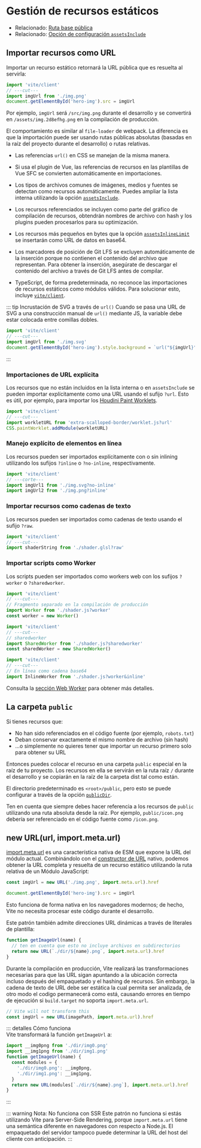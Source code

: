 # Gestión de recursos estáticos

- Relacionado: [Ruta base pública](./build#ruta-base-publica)
- Relacionado: [Opción de configuración `assetsInclude`](/config/shared-options#assetsinclude)

## Importar recursos como URL

Importar un recurso estático retornará la URL pública que es resuelta al servirla:

```js twoslash
import 'vite/client'
// ---cut---
import imgUrl from './img.png'
document.getElementById('hero-img').src = imgUrl
```

Por ejemplo, `imgUrl` será `/src/img.png` durante el desarrollo y se convertirá en `/assets/img.2d8efhg.png` en la compilación de producción.

El comportamiento es similar al `file-loader` de webpack. La diferencia es que la importación puede ser usando rutas públicas absolutas (basadas en la raíz del proyecto durante el desarrollo) o rutas relativas.

- Las referencias `url()` en CSS se manejan de la misma manera.

- Si usa el plugin de Vue, las referencias de recursos en las plantillas de Vue SFC se convierten automáticamente en importaciones.

- Los tipos de archivos comunes de imágenes, medios y fuentes se detectan como recursos automáticamente. Puedes ampliar la lista interna utilizando la opción [`assetsInclude`](/config/shared-options#assetsinclude).

- Los recursos referenciados se incluyen como parte del gráfico de compilación de recursos, obtendrán nombres de archivo con hash y los plugins pueden procesarlos para su optimización.

- Los recursos más pequeños en bytes que la opción [`assetsInlineLimit`](/config/build-options#build-assetsinlinelimit) se insertarán como URL de datos en base64.

- Los marcadores de posición de Git LFS se excluyen automáticamente de la inserción porque no contienen el contenido del archivo que representan. Para obtener la inserción, asegúrate de descargar el contenido del archivo a través de Git LFS antes de compilar.

- TypeScript, de forma predeterminada, no reconoce las importaciones de recursos estáticos como módulos válidos. Para solucionar esto, incluye [`vite/client`](./features#tipos-de-clientes).

::: tip Incrustación de SVG a través de `url()`
Cuando se pasa una URL de SVG a una construcción manual de `url()` mediante JS, la variable debe estar colocada entre comillas dobles.

```js twoslash
import 'vite/client'
// ---cut---
import imgUrl from './img.svg'
document.getElementById('hero-img').style.background = `url("${imgUrl}")`
```

:::

### Importaciones de URL explícita

Los recursos que no están incluidos en la lista interna o en `assetsInclude` se pueden importar explícitamente como una URL usando el sufijo `?url`. Esto es útil, por ejemplo, para importar los [Houdini Paint Worklets](https://developer.mozilla.org/en-US/docs/Web/API/CSS/paintWorklet_static).

```js twoslash
import 'vite/client'
// ---cut---
import workletURL from 'extra-scalloped-border/worklet.js?url'
CSS.paintWorklet.addModule(workletURL)
```

### Manejo explícito de elementos en línea

Los recursos pueden ser importados explícitamente con o sin inlining utilizando los sufijos `?inline` o `?no-inline`, respectivamente.

```js twoslash
import 'vite/client'
// ---corte---
import imgUrl1 from './img.svg?no-inline'
import imgUrl2 from './img.png?inline'
```

### Importar recursos como cadenas de texto

Los recursos pueden ser importados como cadenas de texto usando el sufijo `?raw`.

```js twoslash
import 'vite/client'
// ---cut---
import shaderString from './shader.glsl?raw'
```

### Importar scripts como Worker

Los scripts pueden ser importados como workers web con los sufijos `?worker` o `?sharedworker`.

```ts twoslash
import 'vite/client'
// ---cut---
// Fragmento separado en la compilación de producción
import Worker from './shader.js?worker'
const worker = new Worker()
```

```ts twoslash
import 'vite/client'
// ---cut---
// sharedworker
import SharedWorker from './shader.js?sharedworker'
const sharedWorker = new SharedWorker()
```

```ts twoslash
import 'vite/client'
// ---cut---
// En línea como cadena base64
import InlineWorker from './shader.js?worker&inline'
```

Consulta la [sección Web Worker](./features#web-workers) para obtener más detalles.

## La carpeta `public`

Si tienes recursos que:

- No han sido referenciados en el código fuente (por ejemplo, `robots.txt`)
- Deban conservar exactamente el mismo nombre de archivo (sin hash)
- ...o simplemente no quieres tener que importar un recurso primero solo para obtener su URL

Entonces puedes colocar el recurso en una carpeta `public` especial en la raíz de tu proyecto. Los recursos en ella se servirán en la ruta raíz `/` durante el desarrollo y se copiarán en la raíz de la carpeta dist tal como están.

El directorio predeterminado es `<root>/public`, pero esto se puede configurar a través de la opción [`publicDir`](/config/shared-options#publicdir).

Ten en cuenta que siempre debes hacer referencia a los recursos de `public` utilizando una ruta absoluta desde la raíz. Por ejemplo, `public/icon.png` debería ser referenciado en el código fuente como `/icon.png`.

## new URL(url, import.meta.url)

[import.meta.url](https://developer.mozilla.org/en-US/docs/Web/JavaScript/Reference/Statements/import.meta) es una característica nativa de ESM que expone la URL del módulo actual. Combinándolo con el [constructor de URL](https://developer.mozilla.org/en-US/docs/Web/API/URL) nativo, podemos obtener la URL completa y resuelta de un recurso estático utilizando la ruta relativa de un Módulo JavaScript:

```js
const imgUrl = new URL('./img.png', import.meta.url).href

document.getElementById('hero-img').src = imgUrl
```

Esto funciona de forma nativa en los navegadores modernos; de hecho, Vite no necesita procesar este código durante el desarrollo.

Este patrón también admite direcciones URL dinámicas a través de literales de plantilla:

```js
function getImageUrl(name) {
  // ten en cuenta que esto no incluye archivos en subdirectorios
  return new URL(`./dir/${name}.png`, import.meta.url).href
}
```

Durante la compilación en producción, Vite realizará las transformaciones necesarias para que las URL sigan apuntando a la ubicación correcta incluso después del empaquetado y el hashing de recursos. Sin embargo, la cadena de texto de URL debe ser estática la cual permita ser analizada, de otro modo el codigo permanecerá como está, causando errores en tiempo de ejecución si `build.target` no soporta `import.meta.url`.

```js
// Vite will not transform this
const imgUrl = new URL(imagePath, import.meta.url).href
```

::: detalles Cómo funciona  
Vite transformará la función `getImageUrl` a:

```js
import __img0png from './dir/img0.png'
import __img1png from './dir/img1.png'
function getImageUrl(name) {
  const modules = {
    './dir/img0.png': __img0png,
    './dir/img1.png': __img1png,
  }
  return new URL(modules[`./dir/${name}.png`], import.meta.url).href
}
```

:::

::: warning Nota: No funciona con SSR
Este patrón no funciona si estás utilizando Vite para Server-Side Rendering, porque `import.meta.url` tiene una semántica diferente en navegadores con respecto a Node.js. El empaquetado del servidor tampoco puede determinar la URL del host del cliente con anticipación.
:::
